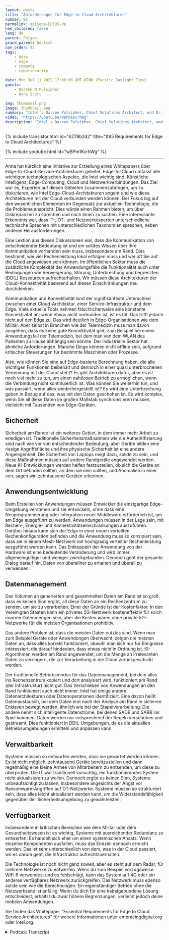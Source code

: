 ```yaml
---
layout: posts
title: "Anforderungen für Edge-to-Cloud-Architekturen"
number: 95
permalink: episode-EDT95-de
has_children: false
lang: de
parent: Folgen
grand_parent: Deutsch
nav_order: 95
tags:
    - data
    - edge
    - compute
    - cybersecurity

date: Mon Jul 11 2022 17:00:00 GMT-0700 (Pacific Daylight Time)
guests:
    - Darren W Pulsipher
    - Anna Scott

img: thumbnail.png
image: thumbnail.png
summary: "Intel's Darren Pulsipher, Chief Solutions Architect, und Dr. Anna Scott, Chief Edge Architect, Public Sector, diskutieren wesentliche Anforderungen für Edge-to-Cloud-Service-Architekturen."
video: "https://youtu.be/wBPm1KcrhWg"
description: "Intel's Darren Pulsipher, Chief Solutions Architect, und Dr. Anna Scott, Chief Edge Architect, Public Sector, diskutieren wesentliche Anforderungen für Edge-to-Cloud-Service-Architekturen."
---
```


<div>
{% include transistor.html id="6279b2d2" title="#95 Requirements for Edge to Cloud Architectures" %}

{% include youtube.html id="wBPm1KcrhWg" %}
</div>

---

Anna hat kürzlich eine Initiative zur Erstellung eines Whitepapers über Edge-to-Cloud-Service-Architekturen geleitet. Edge-to-Cloud umfasst alle wichtigen technologischen Aspekte, die Intel wichtig sind: Künstliche Intelligenz, Edge-Computing, Cloud und Netzwerkverbindungen. Das Ziel war es, Experten auf diesen Gebieten zusammenzubringen, um zu diskutieren, wie Intel Edge-Cloud-Architekturen angeht und wie diese Architekturen mit der Cloud verbunden werden können. Der Fokus lag auf den wesentlichen Elementen im Gegensatz zur aktuellen Technologie, die die Probleme anspricht. Dies würde einen Rahmen bieten, um über Diskrepanzen zu sprechen und nach ihnen zu suchen. Eine interessante Erkenntnis war, dass IT-, OT- und Netzwerkexperten unterschiedliche technische Sprachen mit unterschiedlichen Taxonomien sprechen, neben anderen Herausforderungen.

Eine Lektion aus diesen Diskussionen war, dass die Kommunikation von entscheidender Bedeutung ist und ein solides Wissen über Ihre Kommunikation vorhanden sein muss, insbesondere am Rand. Dies bestimmt, wie viel Rechenleistung lokal erfolgen muss und wie oft Sie auf die Cloud angewiesen sein können. Im öffentlichen Sektor muss die zusätzliche Komplexität der Anwendungsfälle die Funktionalität auch unter Bedingungen wie Verweigerung, Störung, Unterbrechung und begrenzten (DDIL) Ressourcen aufrechterhalten. Wir müssen diese Architekturen der Cloud-Konnektivität basierend auf diesen Einschränkungen neu durchdenken.

Kommunikation und Konnektivität sind der signifikanteste Unterschied zwischen einer Cloud-Architektur, einer Service-Infrastruktur und dem Edge. Viele aktuelle Tools nehmen fälschlicherweise eine konstante Konnektivität an; wenn etwas nicht verbunden ist, ist es tot. Das trifft jedoch nicht auf den Edge zu. Das wird deutlich in Edge-Organisationen wie dem Militär. Aber selbst in Branchen wie der Telemedizin muss man davon ausgehen, dass es keine gute Konnektivität gibt, zum Beispiel bei einem Anwendungsfall der Telemedizin, bei dem man von dem WLAN des Patienten zu Hause abhängig sein könnte. Der industrielle Sektor hat ähnliche Anforderungen. Manche Dinge können nicht offline sein, aufgrund kritischer Steuerungen für bestimmte Maschinen oder Prozesse.

Also, wie können Sie eine auf Edge-basierte Berechnung haben, die alle wichtigen Funktionen beibehält und dennoch in einer quasi unterbrochenen Verbindung mit der Cloud steht? Es gibt Architekturen dafür, aber es ist noch viel mehr zu tun, um einen nahtlosen Betrieb zu ermöglichen, wenn die Verbindung nicht kontinuierlich ist. Was können Sie weiterhin tun, und was passiert, wenn alles wiederhergestellt ist? Es wird eine Unterbrechung geben in Bezug auf das, was mit den Daten geschehen ist. Es wird komplex, wenn Sie all diese Daten im großen Maßstab synchronisieren müssen, vielleicht mit Tausenden von Edge-Geräten.

## Sicherheit

Sicherheit am Rande ist ein weiteres Gebiet, in dem immer mehr Arbeit zu erledigen ist. Traditionelle Sicherheitsmaßnahmen wie die Authentifizierung sind nach wie vor von entscheidender Bedeutung, aber Geräte bilden eine riesige Angriffsfläche und ihre physische Sicherheit ist eine andere Angelegenheit. Die Sicherheit von Laptops neigt dazu, solide zu sein, und diese Maßnahmen müssen auf andere Randgeräte angewendet werden. Neue KI-Entwicklungen werden helfen festzustellen, ob sich die Geräte an dem Ort befinden sollten, an dem sie sein sollten, und Anomalien in einer von, sagen wir, zehntausend Geräten erkennen.

## Anwendungsentwicklung

Beim Erstellen von Anwendungen müssen Entwickler die einzigartige Edge-Umgebung verstehen und sie entwickeln, ohne dass eine Neuprogrammierung oder Integration neuer Middleware erforderlich ist, um am Edge ausgeführt zu werden. Anwendungen müssen in der Lage sein, mit Rechen-, Energie- und Konnektivitätseinschränkungen auszuführen. Darüber hinaus kann sich der Edge in einer neuen verteilten Rechenkonfiguration befinden und die Anwendung muss so konzipiert sein, dass sie in einem Mesh-Netzwerk mit hochgradig verteilter Rechenleistung ausgeführt werden kann. Das Entkoppeln der Anwendung von der Hardware ist eine bedeutende Veränderung und wird immer allgemeingültiger und weniger zweckgebunden. Dennoch geht der gesamte Dialog darauf hin, Daten von überallher zu erhalten und überall zu verwenden.

## Datenmanagement

Das Volumen an generierten und gesammelten Daten am Rand ist so groß, dass es keinen Sinn ergibt, all diese Daten an ein Rechenzentrum zu senden, um sie zu verarbeiten. Einer der Gründe ist der Kostenfaktor. In den Vereinigten Staaten kann ein privates 5G-Netzwerk kosteneffektiv für solch enorme Datenmengen sein, aber die Kosten wären ohne private 5G-Netzwerke für die meisten Organisationen prohibitiv.

Das andere Problem ist, dass die meisten Daten nutzlos sind. Wenn man zum Beispiel Geräte oder Anwendungen überwacht, zeigen die meisten Daten an, dass alles korrekt funktioniert, obwohl man sich nur für Ereignisse interessiert, die darauf hindeuten, dass etwas nicht in Ordnung ist. KI-Algorithmen werden am Rand angewendet, um die Menge an irrelevanten Daten zu verringern, die zur Verarbeitung in die Cloud zurückgeschickt werden.

Der traditionelle Betriebsmodus für das Datenmanagement, bei dem alles ins Rechenzentrum kopiert und dort analysiert wird, funktioniert am Rand (der Infrastruktur) nicht gut. Das Verschieben von Anwendungen an den Rand funktioniert auch nicht immer. Intel hat einige andere Datenarchitekturen oder Datenoperationen identifiziert. Eine davon heißt Datenaustausch, bei dem Daten erst nach der Analyse am Rand in sicheren Enklaven bewegt werden, ähnlich wie bei der Stapelverarbeitung. Die andere nennt sich intelligente Datenströme, bei denen SADE und SABR ins Spiel kommen. Daten werden nur entsprechend der Regeln verschoben und gestreamt. Dies funktioniert in DDIL-Umgebungen, da es die aktuellen Betriebsumgebungen ermitteln und anpassen kann.

## Verwaltbarkeit

Systeme müssen so entworfen werden, dass sie gewartet werden können. Es ist nicht möglich, zehntausend Geräte bereitzustellen und dann regelmäßig eine kleine Armee von Mitarbeitern zu entsenden, um diese zu überprüfen. Die IT war traditionell vorsichtig, ein funktionierendes System nicht aktualisieren zu wollen. Dennoch ergibt es keinen Sinn, Systeme unbeaufsichtigt zu lassen, insbesondere angesichts der Angst vor Ransomware-Angriffen auf OT-Netzwerke. Systeme müssen so strukturiert sein, dass alles leicht aktualisiert werden kann, um die Widerstandsfähigkeit gegenüber der Sicherheitsumgebung zu gewährleisten.

## Verfügbarkeit

Insbesondere in kritischen Bereichen wie dem Militär oder dem Gesundheitswesen ist es wichtig, Systeme mit ausreichender Redundanz zu entwerfen. Es handelt sich eher um einen systemischen Ansatz. Wenn einzelne Komponenten ausfallen, muss das Endziel dennoch erreicht werden. Das ist sehr unterschiedlich von dem, was in der Cloud passiert, wo es darum geht, die Infrastruktur aufrechtzuerhalten.

Die Technologie ist noch nicht ganz soweit, aber es steht auf dem Radar, für mehrere Netzwerke zu entwerfen. Wenn du zum Beispiel vorzugsweise WiFi 6 verwendest und es fehlschlägt, kann das System auf 4G oder ein anderes verfügbares Netzwerk zurückgreifen. Das Netzwerk muss ebenso solide sein wie die Berechnungen. Ein eigenständiger Betrieb ohne die Netzwerkseite ist anfällig. Wenn du dich für eine kabelgebundene Lösung entscheidest, erhältst du zwar höhere Begrenzungen, verlierst jedoch deine mobilen Anwendungen.

Sie finden das Whitepaper "Essential Requirements for Edge to Cloud Service Architectures" für weitere Informationen unter embracingdigital.org oder intel.org.



<details>
<summary> Podcast Transcript </summary>

<p></p>

</details>
